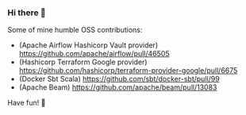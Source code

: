 ### Hi there 👋 

Some of mine humble OSS contributions:
- (Apache Airflow Hashicorp Vault provider) https://github.com/apache/airflow/pull/46505
- (Hashicorp Terraform Google provider) https://github.com/hashicorp/terraform-provider-google/pull/6675
- (Docker Sbt Scala) https://github.com/sbt/docker-sbt/pull/99
- (Apache Beam) https://github.com/apache/beam/pull/13083

Have fun! 🌻

